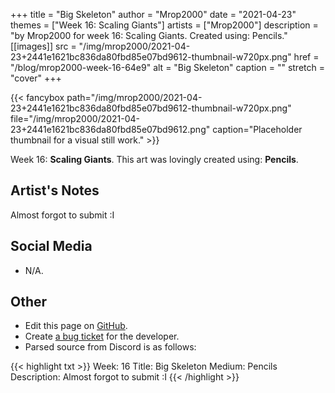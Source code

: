 +++
title =       "Big Skeleton"
author =      "Mrop2000"
date =        "2021-04-23"
themes =      ["Week 16: Scaling Giants"]
artists =     ["Mrop2000"]
description = "by Mrop2000 for week 16: Scaling Giants. Created using: Pencils."
[[images]]
      src = "/img/mrop2000/2021-04-23+2441e1621bc836da80fbd85e07bd9612-thumbnail-w720px.png"
      href = "/blog/mrop2000-week-16-64e9"
      alt = "Big Skeleton"
      caption = ""
      stretch = "cover"
+++

{{< fancybox path="/img/mrop2000/2021-04-23+2441e1621bc836da80fbd85e07bd9612-thumbnail-w720px.png" file="/img/mrop2000/2021-04-23+2441e1621bc836da80fbd85e07bd9612.png" caption="Placeholder thumbnail for a visual still work." >}}


Week 16: **Scaling Giants**. This art was lovingly created using: **Pencils**.

## Artist's Notes

Almost forgot to submit :I

## Social Media

- N/A.

## Other

- Edit this page on [GitHub](https://github.com/teaminkling/web-refresh/edit/main/content/blog/mrop2000-week-16-64e9.md).
- Create [a bug ticket](https://github.com/teaminkling/web-refresh/issues/new?assignees=&labels=bug&template=problem-report.md&title=) for the developer.
- Parsed source from Discord is as follows:

{{< highlight txt >}}
Week: 16
Title: Big Skeleton
Medium: Pencils
Description: Almost forgot to submit :I
{{< /highlight >}}